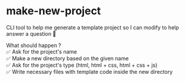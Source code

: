 # make-new-project
CLI tool to help me generate a template project so I can modify to help answer a question 🎉

What should happen ?  
    ✅ Ask for the project's name  
    ✅ Make a new directory based on the given name  
    ✅ Ask for the project's type (html, html + css, html + css + js)  
    ✅ Write necessary files with template code inside the new directory  